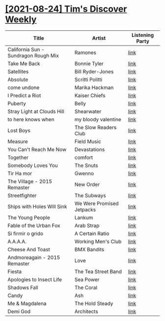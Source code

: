 # [[2021-08-24] Tim's Discover Weekly](https://open.spotify.com/user/zachthehammer/playlist/7CDKSERt9ezt3DQZisZDBQ)

| Title | Artist | Listening Party |
| --- | --- | --- |
| California Sun - Sundragon Rough Mix | Ramones | [link]() |
| Take Me Back | Bonnie Tyler | [link](https://timstwitterlisteningparty.com/pages/replay/feed_621.html) |
| Satellites | Bill Ryder-Jones | [link]() |
| Absolute | Scritti Politti | [link]() |
| come undone | Marika Hackman | [link]() |
| I Predict a Riot | Kaiser Chiefs | [link](https://timstwitterlisteningparty.com/pages/replay/feed_29.html) |
| Puberty | Belly | [link](https://timstwitterlisteningparty.com/pages/replay/feed_30.html) |
| Stray Light at Clouds Hill | Shearwater | [link](https://timstwitterlisteningparty.com/pages/replay/feed_31.html) |
| to here knows when | my bloody valentine | [link](https://timstwitterlisteningparty.com/pages/replay/feed_32.html) |
| Lost Boys | The Slow Readers Club | [link](https://timstwitterlisteningparty.com/pages/replay/feed_33.html) |
| Measure | Field Music | [link](https://timstwitterlisteningparty.com/pages/replay/feed_28.html) |
| You Can't Reach Me Now | Devastations | [link](https://timstwitterlisteningparty.com/pages/replay/feed_88.html) |
| Together | comfort | [link](https://timstwitterlisteningparty.com/pages/replay/feed_34.html) |
| Somebody Loves You | The Snuts | [link](https://timstwitterlisteningparty.com/pages/replay/feed_35.html) |
| Tir Ha mor | Gwenno | [link](https://timstwitterlisteningparty.com/pages/replay/feed_36.html) |
| The Village - 2015 Remaster | New Order | [link](https://timstwitterlisteningparty.com/pages/replay/feed_37.html) |
| Streetfighter | The Subways | [link](https://timstwitterlisteningparty.com/pages/replay/feed_1.html) |
| Ships with Holes Will Sink | We Were Promised Jetpacks | [link](https://timstwitterlisteningparty.com/pages/replay/feed_3.html) |
| The Young People | Lankum | [link](https://timstwitterlisteningparty.com/pages/replay/feed_4.html) |
| Fable of the Urban Fox | Arab Strap | [link](https://timstwitterlisteningparty.com/pages/replay/feed_5.html) |
| Si firmir o grido | A Certain Ratio | [link](https://timstwitterlisteningparty.com/pages/replay/feed_6.html) |
| A.A.A.A. | Working Men's Club | [link](https://timstwitterlisteningparty.com/pages/replay/feed_7.html) |
| Cheese And Toast | BMX Bandits | [link](https://timstwitterlisteningparty.com/pages/replay/feed_8.html) |
| Andmoreagain - 2015 Remaster | Love | [link](https://timstwitterlisteningparty.com/pages/replay/feed_2.html) |
| Fiesta | The Tea Street Band | [link](https://timstwitterlisteningparty.com/pages/replay/feed_9.html) |
| Apologies to Insect Life | Sea Power | [link](https://timstwitterlisteningparty.com/pages/replay/feed_10.html) |
| Shadows Fall | The Coral | [link](https://timstwitterlisteningparty.com/pages/replay/feed_11.html) |
| Candy | Ash | [link](https://timstwitterlisteningparty.com/pages/replay/feed_12.html) |
| Me & Magdalena | The Hold Steady | [link](https://timstwitterlisteningparty.com/pages/replay/feed_13.html) |
| Demi God | Architects | [link](https://timstwitterlisteningparty.com/pages/replay/feed_14.html) |
